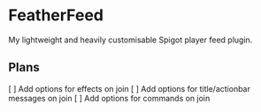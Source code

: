 # FeatherFeed
 My lightweight and heavily customisable Spigot player feed plugin.

## Plans
[ ] Add options for effects on join
[ ] Add options for title/actionbar messages on join
[ ] Add options for commands on join
